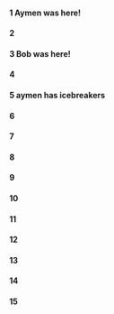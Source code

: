 #### 1 Aymen was here!
#### 2
#### 3 Bob was here!
#### 4
#### 5 aymen has icebreakers 
#### 6
#### 7
#### 8
#### 9
#### 10
#### 11
#### 12
#### 13
#### 14
#### 15
